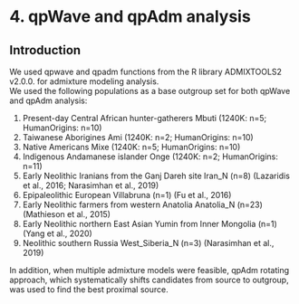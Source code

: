 # 4. qpWave and qpAdm analysis

## Introduction

We used qpwave and qpadm functions from the R library ADMIXTOOLS2 v2.0.0. for admixture modeling analysis.  
We used the following populations as a base outgroup set for both qpWave and qpAdm analysis:  
1. Present-day Central African hunter-gatherers Mbuti (1240K: n=5; HumanOrigins: n=10)  
2. Taiwanese Aborigines Ami (1240K: n=2; HumanOrigins: n=10)
3. Native Americans Mixe (1240K: n=5; HumanOrigins: n=10)
4. Indigenous Andamanese islander Onge (1240K: n=2; HumanOrigins: n=11)
5. Early Neolithic Iranians from the Ganj Dareh site Iran_N (n=8) (Lazaridis et al., 2016; Narasimhan et al., 2019)
6. Epipaleolithic European Villabruna (n=1) (Fu et al., 2016)
7. Early Neolithic farmers from western Anatolia Anatolia_N  (n=23) (Mathieson et al., 2015)
8. Early Neolithic northern East Asian Yumin from Inner Mongolia (n=1) (Yang et al., 2020)
9. Neolithic southern Russia West_Siberia_N (n=3) (Narasimhan et al., 2019)
  
In addition, when multiple admixture models were feasible, qpAdm rotating approach, which systematically shifts candidates from source to outgroup, was used to find the best proximal source. 
